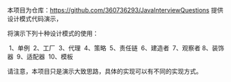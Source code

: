 本项目为仓库：https://github.com/360736293/JavaInterviewQuestions 提供设计模式代码演示，

将演示下列十种设计模式的使用：

​	1、单例
​	2、工厂
​	3、代理
​	4、策略
​	5、责任链
​	6、建造者
​	7、观察者
​	8、装饰器
​	9、适配器
​	10、模板

请注意，本项目只是演示大致思路，具体的实现可以有不同的实现方式。